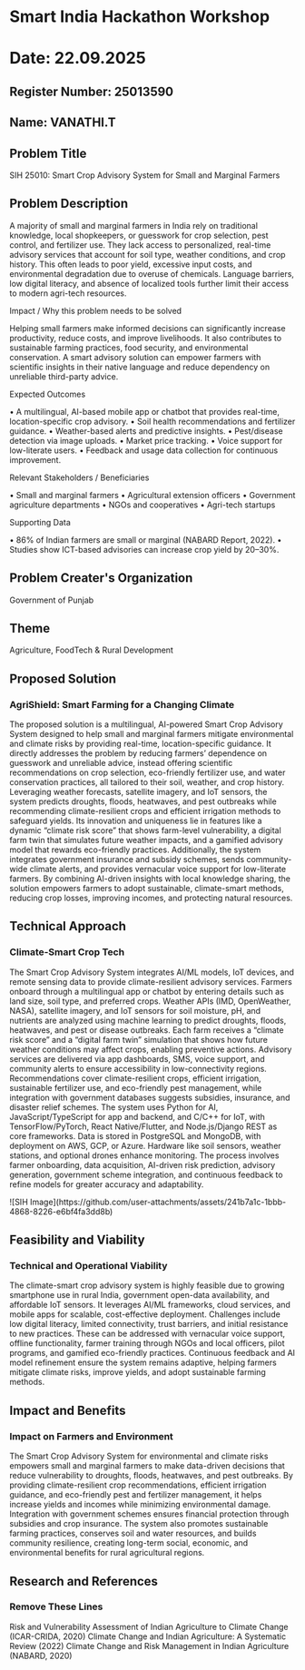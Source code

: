 # Smart India Hackathon Workshop
# Date: 22.09.2025
## Register Number: 25013590
## Name: VANATHI.T
## Problem Title
SIH 25010: Smart Crop Advisory System for Small and Marginal Farmers
## Problem Description
A majority of small and marginal farmers in India rely on traditional knowledge, local shopkeepers, or guesswork for crop selection, pest control, and fertilizer use. They lack access to personalized, real-time advisory services that account for soil type, weather conditions, and crop history. This often leads to poor yield, excessive input costs, and environmental degradation due to overuse of chemicals. Language barriers, low digital literacy, and absence of localized tools further limit their access to modern agri-tech resources.

Impact / Why this problem needs to be solved

Helping small farmers make informed decisions can significantly increase productivity, reduce costs, and improve livelihoods. It also contributes to sustainable farming practices, food security, and environmental conservation. A smart advisory solution can empower farmers with scientific insights in their native language and reduce dependency on unreliable third-party advice.

Expected Outcomes

• A multilingual, AI-based mobile app or chatbot that provides real-time, location-specific crop advisory.
• Soil health recommendations and fertilizer guidance.
• Weather-based alerts and predictive insights.
• Pest/disease detection via image uploads.
• Market price tracking.
• Voice support for low-literate users.
• Feedback and usage data collection for continuous improvement.

Relevant Stakeholders / Beneficiaries

• Small and marginal farmers
• Agricultural extension officers
• Government agriculture departments
• NGOs and cooperatives
• Agri-tech startups

Supporting Data

• 86% of Indian farmers are small or marginal (NABARD Report, 2022).
• Studies show ICT-based advisories can increase crop yield by 20–30%.

## Problem Creater's Organization
Government of Punjab

## Theme
Agriculture, FoodTech & Rural Development

## Proposed Solution
<h3>AgriShield: Smart Farming for a Changing Climate</h3>
<p> The proposed solution is a multilingual, AI-powered Smart Crop Advisory System designed to help small and marginal farmers mitigate environmental and climate risks by providing real-time, location-specific guidance. It directly addresses the problem by reducing farmers’ dependence on guesswork and unreliable advice, instead offering scientific recommendations on crop selection, eco-friendly fertilizer use, and water conservation practices, all tailored to their soil, weather, and crop history. Leveraging weather forecasts, satellite imagery, and IoT sensors, the system predicts droughts, floods, heatwaves, and pest outbreaks while recommending climate-resilient crops and efficient irrigation methods to safeguard yields. Its innovation and uniqueness lie in features like a dynamic “climate risk score” that shows farm-level vulnerability, a digital farm twin that simulates future weather impacts, and a gamified advisory model that rewards eco-friendly practices. Additionally, the system integrates government insurance and subsidy schemes, sends community-wide climate alerts, and provides vernacular voice support for low-literate farmers. By combining AI-driven insights with local knowledge sharing, the solution empowers farmers to adopt sustainable, climate-smart methods, reducing crop losses, improving incomes, and protecting natural resources.</p>

## Technical Approach
<h3>Climate-Smart Crop Tech</h3>
<p> The Smart Crop Advisory System integrates AI/ML models, IoT devices, and remote sensing data to provide climate-resilient advisory services. Farmers onboard through a multilingual app or chatbot by entering details such as land size, soil type, and preferred crops. Weather APIs (IMD, OpenWeather, NASA), satellite imagery, and IoT sensors for soil moisture, pH, and nutrients are analyzed using machine learning to predict droughts, floods, heatwaves, and pest or disease outbreaks. Each farm receives a “climate risk score” and a “digital farm twin” simulation that shows how future weather conditions may affect crops, enabling preventive actions. Advisory services are delivered via app dashboards, SMS, voice support, and community alerts to ensure accessibility in low-connectivity regions. Recommendations cover climate-resilient crops, efficient irrigation, sustainable fertilizer use, and eco-friendly pest management, while integration with government databases suggests subsidies, insurance, and disaster relief schemes. The system uses Python for AI, JavaScript/TypeScript for app and backend, and C/C++ for IoT, with TensorFlow/PyTorch, React Native/Flutter, and Node.js/Django REST as core frameworks. Data is stored in PostgreSQL and MongoDB, with deployment on AWS, GCP, or Azure. Hardware like soil sensors, weather stations, and optional drones enhance monitoring. The process involves farmer onboarding, data acquisition, AI-driven risk prediction, advisory generation, government scheme integration, and continuous feedback to refine models for greater accuracy and adaptability.</p>
![SIH Image](https://github.com/user-attachments/assets/241b7a1c-1bbb-4868-8226-e6bf4fa3dd8b)


## Feasibility and Viability
<h3>Technical and Operational Viability</h3>
<p> The climate-smart crop advisory system is highly feasible due to growing smartphone use in rural India, government open-data availability, and affordable IoT sensors. It leverages AI/ML frameworks, cloud services, and mobile apps for scalable, cost-effective deployment. Challenges include low digital literacy, limited connectivity, trust barriers, and initial resistance to new practices. These can be addressed with vernacular voice support, offline functionality, farmer training through NGOs and local officers, pilot programs, and gamified eco-friendly practices. Continuous feedback and AI model refinement ensure the system remains adaptive, helping farmers mitigate climate risks, improve yields, and adopt sustainable farming methods.</p>

## Impact and Benefits
<h3>Impact on Farmers and Environment</h3>
<p> The Smart Crop Advisory System for environmental and climate risks empowers small and marginal farmers to make data-driven decisions that reduce vulnerability to droughts, floods, heatwaves, and pest outbreaks. By providing climate-resilient crop recommendations, efficient irrigation guidance, and eco-friendly pest and fertilizer management, it helps increase yields and incomes while minimizing environmental damage. Integration with government schemes ensures financial protection through subsidies and crop insurance. The system also promotes sustainable farming practices, conserves soil and water resources, and builds community resilience, creating long-term social, economic, and environmental benefits for rural agricultural regions.</p>

## Research and References
<h3>Remove These Lines</h3>
<p> Risk and Vulnerability Assessment of Indian Agriculture to Climate Change (ICAR-CRIDA, 2020)
Climate Change and Indian Agriculture: A Systematic Review (2022)
Climate Change and Risk Management in Indian Agriculture (NABARD, 2020)
</p>
